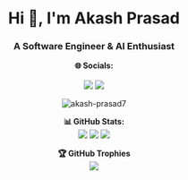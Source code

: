 <h1 align="center">Hi 👋, I'm Akash Prasad</h1>
<h3 align="center">A Software Engineer & AI Enthusiast</h3>



<p align="center">
  <b>🌐 Socials:</b></br><br>
  <a  href="https://linkedin.com/in/akash-prasad7"><img src="https://img.shields.io/badge/LinkedIn-%230077B5.svg?logo=linkedin&logoColor=white"></a>
  <a  href="https://x.com/Akash_Prasad7"><img src="https://img.shields.io/badge/X-black.svg?logo=X&logoColor=white"></a>
  <p align="center" > <img src="https://komarev.com/ghpvc/?username=akash-prasad7&label=Profile%20views&color=0e75b6&style=flat" alt="akash-prasad7" /> </p>
</p>

<p align="center">
  <b>📊 GitHub Stats:</b><br>
  <img src="https://github-readme-stats.vercel.app/api?username=AKASH-PRASAD7&theme=midnight-purple&hide_border=true&include_all_commits=true&count_private=false">
  <img src="https://github-readme-streak-stats.herokuapp.com/?user=AKASH-PRASAD7&theme=midnight-purple&hide_border=true">
  <img src="https://github-readme-stats.vercel.app/api/top-langs/?username=AKASH-PRASAD7&theme=midnight-purple&hide_border=true&include_all_commits=true&count_private=false&layout=compact">
</p>

<p align="center">
  <b>🏆 GitHub Trophies</b><br>
  <img src="https://github-profile-trophy.vercel.app/?username=AKASH-PRASAD7&theme=dracula&no-frame=true&no-bg=true&margin-w=4">
</p>


